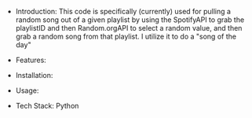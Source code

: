 * Introduction:
This code is specifically (currently) used for pulling a random song
out of a given playlist by using the SpotifyAPI to grab the playlistID
and then Random.orgAPI to select a random value, and then grab a
random song from that playlist. I utilize it to do a "song of the day"

- Features:

- Installation:

- Usage:

- Tech Stack:
Python
